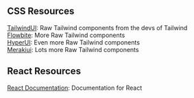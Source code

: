 ## CSS Resources

[TailwindUI](https://tailwindui.com/): Raw Tailwind components from the devs of Tailwind\
[Flowbite](https://flowbite.com/#components): More Raw Tailwind components\
[HyperUI](https://www.hyperui.dev/): Even more Raw Tailwind components\
[Merakiui](https://merakiui.com/components): Lots more Raw Tailwind components

## React Resources
[React Documentation](https://react.dev/): Documentation for React